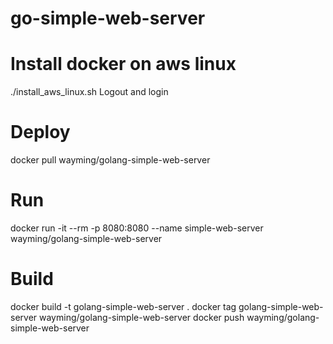 # go-simple-web-server

# Install docker on aws linux
./install_aws_linux.sh
Logout and login

# Deploy
docker pull wayming/golang-simple-web-server

# Run
docker run -it --rm -p 8080:8080 --name simple-web-server wayming/golang-simple-web-server 

# Build
docker build -t golang-simple-web-server .
docker tag golang-simple-web-server wayming/golang-simple-web-server
docker push wayming/golang-simple-web-server
